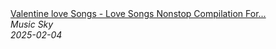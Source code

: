 <!--2025-02-04 06:42:43-->
<div class="yb">
  <a class="nodecor" href="/posts.html?rok/valentine_love_songs_-_love_songs_nonstop_compilation_for_sleep">
    <img class="preview" data-videoid="D3yzw4CxrcQ" src="https://i1.ytimg.com/vi/D3yzw4CxrcQ/hqdefault.jpg" align="middle" alt="">
  </a>
  <div class="inlbl text">
    <a class="nodecor" href="/posts.html?rok/valentine_love_songs_-_love_songs_nonstop_compilation_for_sleep">Valentine love Songs - Love Songs Nonstop Compilation For...</a><br>
    <i class="smaller2">Music Sky</i><br>
    <i class="smaller3">2025-02-04</i>
  </div>
</div>

